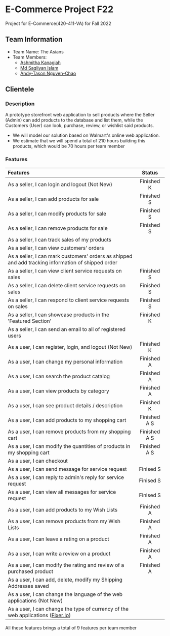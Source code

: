 # E-Commerce Project F22

Project for E-Commerce(420-411-VA) for Fall 2022

## Team Information

- Team Name: The Asians
- Team Members:
  - [Ashmitha Kanagiah](https://github.com/ashmyytaa)
  - [Md Saqliyan Islam](https://github.com/SaqSaq815)
  - [Andy-Tason Nguyen-Chao](https://github.com/DHay10)
  
## Clientele

### Description

A prototype storefront web application to sell products where the Seller (Admin) can add products to the database and list them, while the Customers (User) can look, purchase, review, or wishlist said products.

- We will model our solution based on Walmart's online web application.
- We estimate that we will spend a total of 210 hours building this products, which would be 70 hours per team member

### Features

| Features | Status |
| :--- |:---:|
| As a seller, I can login and logout (Not New) | Finished K |
| As a seller, I can add products for sale | Finished S |
| As a seller, I can modify products for sale | Finished S |
| As a seller, I can remove products for sale | Finished S |
| As a seller, I can track sales of my products |  |
| As a seller, I can view customers' orders |  |
| As a seller, I can mark customers' orders as shipped and add tracking information of shipped order |  |
| As a seller, I can view client service requests on sales | Finished S |
| As a seller, I can delete client service requests on sales | Finished S |
| As a seller, I can respond to client service requests on sales | Finished S |
| As a seller, I can showcase products in the 'Featured Section' | Finished K |
| As a seller, I can send an email to all of registered users |  |
| As a user, I can register, login, and logout (Not New) | Finished K |
| As a user, I can change my personal information | Finished A |
| As a user, I can search the product catalog | Finished A |
| As a user, I can view products by category | Finished A |
| As a user, I can see product details / description | Finished K |
| As a user, I can add products to my shopping cart | Finished A S|
| As a user, I can remove products from my shopping cart | Finished A S |
| As a user, I can modify the quantities of products in my shopping cart | Finished A S|
| As a user, I can checkout |  |
| As a user, I can send message for service request | Finised S |
| As a user, I can reply to admin's reply for service request | Finised S |
| As a user, I can view all messages for service request | Finised S |
| As a user, I can add products to my Wish Lists | Finished A |
| As a user, I can remove products from my Wish Lists | Finished A |
| As a user, I can leave a rating on a product | Finished A |
| As a user, I can write a review on a product | Finished A |
| As a user, I can modify the rating and review of a purchased product | Finished A |
| As a user, I can add, delete, modify my Shipping Addresses saved |  |
| As a user, I can change the language of the web applications (Not New) |  |
| As a user, I can change the type of currency of the web applications ([Fixer.io](https://fixer.io/)) |  |

All these features brings a total of 9 features per team member

